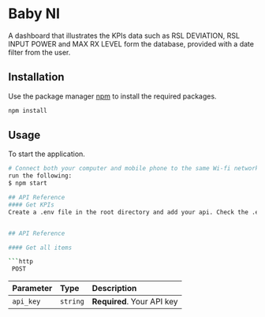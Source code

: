 
# Baby NI

A dashboard that illustrates the KPIs data such as RSL DEVIATION, RSL INPUT POWER and MAX RX LEVEL form the database, provided with a date filter from the user.

## Installation
Use the package manager [npm](https://www.npmjs.com/) to install the required packages.
```bash
npm install
```
## Usage
To start the application.
```bash
# Connect both your computer and mobile phone to the same Wi-fi network
run the following:
$ npm start

## API Reference
#### Get KPIs
Create a .env file in the root directory and add your api. Check the .env.example to get the variable name.


## API Reference

#### Get all items

```http
 POST
```

| Parameter | Type     | Description                |
| :-------- | :------- | :------------------------- |
| `api_key` | `string` | **Required**. Your API key |


